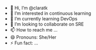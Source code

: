 - 👋 Hi, I’m @claratk
- 👀 I’m interested in continuous learning
- 🌱 I’m currently learning DevOps
- 💞️ I’m looking to collaborate on SRE
- 📫 How to reach me ...
- 😄 Pronouns: She/Her
- ⚡ Fun fact: ...

<!---
claratk/claratk is a ✨ special ✨ repository because its `README.md` (this file) appears on your GitHub profile.
You can click the Preview link to take a look at your changes.
--->
